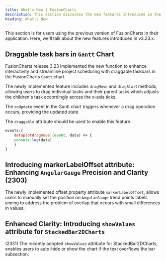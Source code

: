 ```yaml
---
title: What's New | FusionCharts
description: This section discusses the new features introduced in the latest version.
heading: What's New
---
```


This section is for users using the previous version of FusionCharts in their application. Here, we'll talk about the new features introduced in v3.23.x.

## Draggable task bars in `Gantt` Chart

FusionCharts release 3.23 implemented the new function to enhance interactivity and streamline project scheduling with draggable taskbars in the FusionCharts `Gantt` chart.

The newly implemented feature includes `dragMove` and `dragStar`t methods, allowing users to drag individual tasks and their parent tasks which adjusts the children's task accordingly across the x-axis ticks. 

The `onUpdate` event in the Gantt chart triggers whenever a drag operation occurs, providing the updated state.

The `draggable` attribute should be used to enable this feature.

```js
events:{
    dataplotdragmove:(event, data) => {
    console.log(data)
    }
}
```


## Introducing markerLabelOffset attribute: Enhancing `AngularGauge` Precision and Clarity (2303)

The newly implemented offset property attribute `markerLabelOffset`, allows users to manually set the position on `AngularGauge` trend points labels aiming to address the problem of overlap that occurs with small differences in values.


## Enhanced Clarity: Introducing `showValues` attribute for `StackedBar2DCharts`
 (2331)
The recently adopted `showValues` attribute for StackedBar2DCharts, enables users to auto-hide or show the chart if the text overflows the bar subsection.
 
 
 
